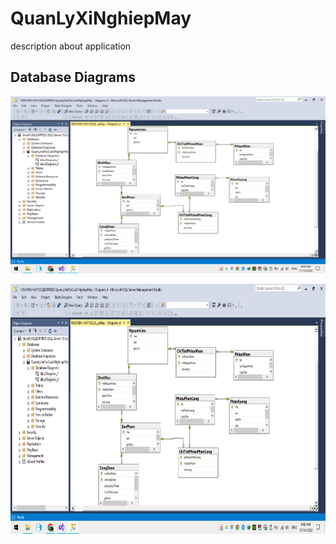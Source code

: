 # QuanLyXiNghiepMay

description about application


## Database Diagrams

![ERD](.\Resources\Database_Diagrams.png)


<img src="Resources\Database_Diagrams.png" height="400" alt="Screenshot"/>

